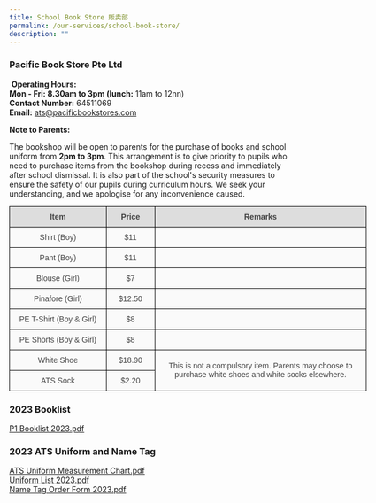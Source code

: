 ```yaml
---
title: School Book Store 贩卖部
permalink: /our-services/school-book-store/
description: ""
---
```

### Pacific Book Store Pte Ltd

 **Operating Hours:    
****Mon - Fri:** 8.30am to 3pm (lunch**:** 11am to 12nn)    
**Contact Number:** 64511069    
**Email:** [ats@pacificbookstores.com](mailto:ats@pacificbookstores.com)

**Note to Parents:**  

The bookshop will be open to parents for the purchase of books and school uniform from **2pm to 3pm**. This arrangement is to give priority to pupils who need to purchase items from the bookshop during recess and immediately after school dismissal. It is also part of the school's security measures to ensure the safety of our pupils during curriculum hours. We seek your understanding, and we apologise for any inconvenience caused.

<style type="text/css">
.tg  {border-collapse:collapse;border-spacing:0;margin:0px auto;}
.tg td{border-color:black;border-style:solid;border-width:1px;font-family:Arial, sans-serif;font-size:14px;
  overflow:hidden;padding:10px 5px;word-break:normal;}
.tg th{border-color:black;border-style:solid;border-width:1px;font-family:Arial, sans-serif;font-size:14px;
  font-weight:normal;overflow:hidden;padding:10px 5px;word-break:normal;}
.tg .tg-6o7l{background-color:#fafafa;color:#444;text-align:center;vertical-align:middle}
.tg .tg-u2eh{background-color:#DDD;color:#444;font-weight:bold;text-align:center;vertical-align:middle}
</style>
<table class="tg" style="undefined;table-layout: fixed; width: 646px">
<colgroup>
<col style="width: 175px">
<col style="width: 88px">
<col style="width: 383px">
</colgroup>
<tbody>
  <tr>
    <td class="tg-u2eh">Item</td>
    <td class="tg-u2eh">Price</td>
    <td class="tg-u2eh">Remarks</td>
  </tr>
  <tr>
    <td class="tg-6o7l">Shirt (Boy)</td>
    <td class="tg-6o7l">$11</td>
    <td class="tg-6o7l"></td>
  </tr>
  <tr>
    <td class="tg-6o7l">Pant (Boy)</td>
    <td class="tg-6o7l">$11</td>
    <td class="tg-6o7l"></td>
  </tr>
  <tr>
    <td class="tg-6o7l"> Blouse (Girl)</td>
    <td class="tg-6o7l">$7</td>
    <td class="tg-6o7l"> </td>
  </tr>
  <tr>
    <td class="tg-6o7l">Pinafore (Girl)</td>
    <td class="tg-6o7l">$12.50</td>
    <td class="tg-6o7l"> </td>
  </tr>
  <tr>
    <td class="tg-6o7l"> PE T-Shirt (Boy &amp; Girl)</td>
    <td class="tg-6o7l">$8</td>
    <td class="tg-6o7l"> </td>
  </tr>
  <tr>
    <td class="tg-6o7l">PE Shorts (Boy &amp; Girl)</td>
    <td class="tg-6o7l">$8</td>
    <td class="tg-6o7l"> </td>
  </tr>
  <tr>
    <td class="tg-6o7l"> White Shoe</td>
    <td class="tg-6o7l"> $18.90</td>
    <td class="tg-6o7l" rowspan="2">This is not a compulsory item. Parents may choose to purchase white shoes and white socks elsewhere.</td>
  </tr>
  <tr>
    <td class="tg-6o7l">  ATS Sock</td>
    <td class="tg-6o7l"> $2.20</td>
  </tr>
</tbody>
</table>


### 2023 Booklist

[P1 Booklist 2023.pdf](/files/P1%20Booklist%202023.pdf)
    

  

### 2023 ATS Uniform and Name Tag

[ATS Uniform Measurement Chart.pdf](/files/ATS%20Uniform%20Measurement%20Chart.pdf)   
[Uniform List 2023.pdf](/files/Uniform%20List%202023.pdf)   
[Name Tag Order Form 2023.pdf](/files/Name%20Tag%20Order%20Form%202023.pdf)
